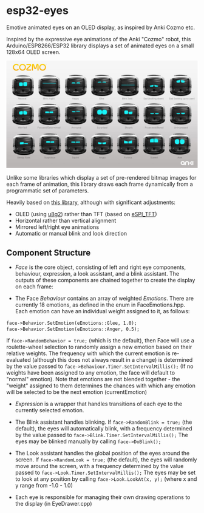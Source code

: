 # esp32-eyes
Emotive animated eyes on an OLED display, as inspired by Anki Cozmo etc.

Inspired by the expressive eye animations of the Anki "Cozmo" robot, this Arduino/ESP8266/ESP32 library displays a set of animated eyes on a small 128x64 OLED screen.

<img src="https://github.com/playfultechnology/esp32-eyes/blob/main/doc/anki-cozmo-faces-3-1024x576.jpg" />


Unlike some libraries which display a set of pre-rendered bitmap images for each frame of animation, this library draws each frame dynamically from a programmatic set of parameters.

Heavily based on <a href="https://github.com/luisllamasbinaburo/ESP32_Faces/">this library</a>, although with significant adjustments:

 - OLED (using <a href="https://github.com/olikraus/u8g2">u8g2</a>) rather than TFT (based on <a href="https://github.com/Bodmer/TFT_eSPI">eSPI_TFT</a>)
 - Horizontal rather than vertical alignment
 - Mirrored left/right eye animations
 - Automatic or manual blink and look direction

## Component Structure

- *Face* is the core object, consisting of left and right eye components, behaviour, expression, a look assistant, and a blink assistant. The outputs of these components are chained together to create the display on each frame:

- The Face *Behaviour* contains an array of weighted _Emotions_. There are currently 18 emotions, as defined in the enum in FaceEmotions.hpp.
Each emotion can have an individual weight assigned to it, as follows: 
```
face->Behavior.SetEmotion(eEmotions::Glee, 1.0);
face->Behavior.SetEmotion(eEmotions::Anger, 0.5);
```
If ```face->RandomBehavior = true;``` (which is the default), then Face will use a roulette-wheel selection to randomly assign a new emotion based on their relative weights.
The frequency with which the current emotion is re-evaluated (although this does not always result in a change) is determined by the value passed to ```face->Behaviour.Timer.SetIntervalMillis();```
(If no weights have been assigned to any emotion, the face will default to "normal" emotion).
Note that emotions are not blended together - the "weight" assigned to them determines the chances with which any emotion will be selected to be the next emotion (currentEmotion)

- *Expression* is a wrapper that handles transitions of each eye to the currently selected emotion.

- The Blink assistant handles blinking. If ```face->RandomBlink = true;``` (the default), the eyes will automatically blink, with a frequency determined by the value passed to ```face->Blink.Timer.SetIntervalMillis();```
The eyes may be blinked manually by calling ```face->DoBlink();```

- The Look assistant handles the global position of the eyes around the screen. If ```face->RandomLook = true;``` (the default), the eyes will randomly move around the screen, with a frequency determined by the value passed to ```face->Look.Timer.SetIntervalMillis();```
The eyes may be set to look at any position by calling ```face->Look.LookAt(x, y);``` (where x and y range from -1.0 - 1.0) 


- Each eye is responsible for managing their own drawing operations to the display (in EyeDrawer.cpp)


